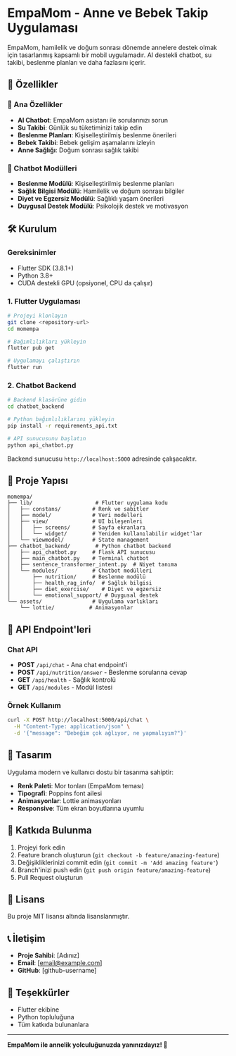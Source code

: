 # EmpaMom - Anne ve Bebek Takip Uygulaması

EmpaMom, hamilelik ve doğum sonrası dönemde annelere destek olmak için tasarlanmış kapsamlı bir mobil uygulamadır. AI destekli chatbot, su takibi, beslenme planları ve daha fazlasını içerir.

## 🚀 Özellikler

### 📱 Ana Özellikler
- **AI Chatbot**: EmpaMom asistanı ile sorularınızı sorun
- **Su Takibi**: Günlük su tüketiminizi takip edin
- **Beslenme Planları**: Kişiselleştirilmiş beslenme önerileri
- **Bebek Takibi**: Bebek gelişim aşamalarını izleyin
- **Anne Sağlığı**: Doğum sonrası sağlık takibi

### 🤖 Chatbot Modülleri
- **Beslenme Modülü**: Kişiselleştirilmiş beslenme planları
- **Sağlık Bilgisi Modülü**: Hamilelik ve doğum sonrası bilgiler
- **Diyet ve Egzersiz Modülü**: Sağlıklı yaşam önerileri
- **Duygusal Destek Modülü**: Psikolojik destek ve motivasyon

## 🛠️ Kurulum

### Gereksinimler
- Flutter SDK (3.8.1+)
- Python 3.8+
- CUDA destekli GPU (opsiyonel, CPU da çalışır)

### 1. Flutter Uygulaması

```bash
# Projeyi klonlayın
git clone <repository-url>
cd momempa

# Bağımlılıkları yükleyin
flutter pub get

# Uygulamayı çalıştırın
flutter run
```

### 2. Chatbot Backend

```bash
# Backend klasörüne gidin
cd chatbot_backend

# Python bağımlılıklarını yükleyin
pip install -r requirements_api.txt

# API sunucusunu başlatın
python api_chatbot.py
```

Backend sunucusu `http://localhost:5000` adresinde çalışacaktır.

## 📁 Proje Yapısı

```
momempa/
├── lib/                    # Flutter uygulama kodu
│   ├── constans/          # Renk ve sabitler
│   ├── model/             # Veri modelleri
│   ├── view/              # UI bileşenleri
│   │   ├── screens/       # Sayfa ekranları
│   │   └── widget/        # Yeniden kullanılabilir widget'lar
│   └── viewmodel/         # State management
├── chatbot_backend/        # Python chatbot backend
│   ├── api_chatbot.py     # Flask API sunucusu
│   ├── main_chatbot.py    # Terminal chatbot
│   ├── sentence_transformer_intent.py  # Niyet tanıma
│   └── modules/           # Chatbot modülleri
│       ├── nutrition/     # Beslenme modülü
│       ├── health_rag_info/  # Sağlık bilgisi
│       ├── diet_exercise/    # Diyet ve egzersiz
│       └── emotional_support/ # Duygusal destek
└── assets/                # Uygulama varlıkları
    └── lottie/           # Animasyonlar
```

## 🔧 API Endpoint'leri

### Chat API
- **POST** `/api/chat` - Ana chat endpoint'i
- **POST** `/api/nutrition/answer` - Beslenme sorularına cevap
- **GET** `/api/health` - Sağlık kontrolü
- **GET** `/api/modules` - Modül listesi

### Örnek Kullanım
```bash
curl -X POST http://localhost:5000/api/chat \
  -H "Content-Type: application/json" \
  -d '{"message": "Bebeğim çok ağlıyor, ne yapmalıyım?"}'
```

## 🎨 Tasarım

Uygulama modern ve kullanıcı dostu bir tasarıma sahiptir:
- **Renk Paleti**: Mor tonları (EmpaMom teması)
- **Tipografi**: Poppins font ailesi
- **Animasyonlar**: Lottie animasyonları
- **Responsive**: Tüm ekran boyutlarına uyumlu

## 🤝 Katkıda Bulunma

1. Projeyi fork edin
2. Feature branch oluşturun (`git checkout -b feature/amazing-feature`)
3. Değişikliklerinizi commit edin (`git commit -m 'Add amazing feature'`)
4. Branch'inizi push edin (`git push origin feature/amazing-feature`)
5. Pull Request oluşturun

## 📝 Lisans

Bu proje MIT lisansı altında lisanslanmıştır.

## 📞 İletişim

- **Proje Sahibi**: [Adınız]
- **Email**: [email@example.com]
- **GitHub**: [github-username]

## 🙏 Teşekkürler

- Flutter ekibine
- Python topluluğuna
- Tüm katkıda bulunanlara

---

**EmpaMom ile annelik yolculuğunuzda yanınızdayız! 💜**
